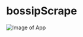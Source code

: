 # bossipScrape

![Image of App](https://github.com/keefske2000/bossipScrape/public/img/homePage.jpg)